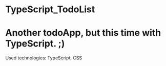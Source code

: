 # TypeScript_TodoList
# Another todoApp, but this time with TypeScript. ;)
Used technologies: TypeScript, CSS

